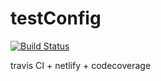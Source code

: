 # testConfig
[![Build Status](https://travis-ci.com/priszz/testConfig.svg?branch=master)](https://travis-ci.com/priszz/testConfig)

travis CI + netlify + codecoverage 
